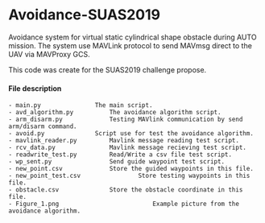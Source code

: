 # Avoidance-SUAS2019
Avoidance system for virtual static cylindrical shape obstacle during AUTO mission.
The system use MAVLink protocol to send MAVmsg direct to the UAV via MAVProxy GCS.

This code was create for the SUAS2019 challenge propose.

#### File description
```
- main.py				The main script.
- avd_algorithm.py			The avoidance algorithm script.
- arm_disarm.py				Testing MAVlink communication by send arm/disarm command. 
- avoid.py				Script use for test the avoidance algorithm.
- mavlink_reader.py			Mavlink message reading test script.
- rcv_data.py				Mavlink message recieving test script.
- readwrite_test.py			Read/Write a csv file test script.      
- wp_sent.py				Send guide waypoint test script.
- new_point.csv				Store the guided waypoints in this file.
- new_point_test.csv		        Store testing waypoints in this file.
- obstacle.csv				Store the obstacle coordinate in this file.
- Figure_1.png                          Example picture from the avoidance algorithm.
```
